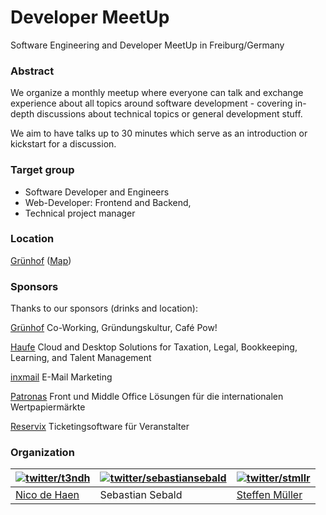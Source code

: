 # Developer MeetUp

Software Engineering and Developer MeetUp in Freiburg/Germany

### Abstract

We organize a monthly meetup where everyone can talk and exchange 
experience about all topics around software development - covering in-depth
discussions about technical topics or general development stuff.

We aim to have talks up to 30 minutes which serve as an introduction or
kickstart for a discussion.

### Target group

* Software Developer and Engineers
* Web-Developer: Frontend and Backend,
* Technical project manager

### Location

[Grünhof](http://gruenhof.org/) ([Map](map.geojson))


### Sponsors

Thanks to our sponsors (drinks and location):

[Grünhof](https://www.gruenhof.org/) Co-Working, Gründungskultur, Café Pow!

[Haufe](https://work.haufegroup.io/) Cloud and Desktop Solutions for Taxation, Legal, Bookkeeping, Learning, and Talent Management

[inxmail](http://www.inxmail.de/) E-Mail Marketing

[Patronas](https://www.patronas.com/) Front und Middle Office Lösungen für die internationalen Wertpapiermärkte

[Reservix](https://www.reservix.net/) Ticketingsoftware für Veranstalter


### Organization

| [![twitter/t3ndh](https://twitter.com/api/users/profile_image/t3ndh?size=bigger)](https://twitter.com/t3ndh "Folge @t3ndh auf Twitter") | [![twitter/sebastiansebald](https://twitter.com/api/users/profile_image/sebastiansebald?size=bigger)](https://twitter.com/sebastiansebald "Folge @sebastiansebald auf Twitter") | [![twitter/stmllr](https://twitter.com/api/users/profile_image/stmllr?size=bigger)](https://twitter.com/stmllr "Folge @stmllr auf Twitter") |
|-----------------------------------------------------------------------------------------------------------------------------------------|---------------------------------------------------------------------------------------------------------------------------------------------------------------------------------|---------------------------------------------------------------------------------------------------------------------------------------------|
| [Nico de Haen](http://www.ndh-websolutions.de/)                                                                                         | Sebastian Sebald                                                                                                                                                                | [Steffen Müller](http://stmllr.net/)                                                                                                        |

